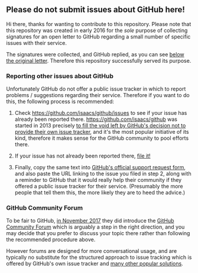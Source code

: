 ## Please do not submit issues about GitHub here!

Hi there, thanks for wanting to contribute to this repository.
Please note that this repository was created in early 2016 for
the _sole_ purpose of collecting signatures for an open letter
to GitHub regarding a small number of specific issues with their
service.

The signatures were collected, and GitHub replied, as you can see
[below the original letter](https://github.com/dear-github/dear-github/blob/master/README.md).
Therefore this repository successfully served its purpose.

### Reporting other issues about GitHub

Unfortunately GitHub do not offer a public issue tracker in which
to report problems / suggestions regarding their service.  Therefore
if you want to do this, the following process is recommended:

1. Check https://github.com/isaacs/github/issues to see if your
   issue has already been reported there.  https://github.com/isaacs/github
   was started in 2013 precisely [to fill the void left by GitHub's
   decision not to provide their own issue tracker](https://github.com/isaacs/github/issues/6),
   and it's the most popular initiative of its kind, therefore
   it makes sense for the GitHub community to pool efforts there.

2. If your issue has not already been reported there, 
   [file it!](https://github.com/isaacs/github/issues/new)

3. Finally, copy the same text into [GitHub's official support 
   request form](https://github.com/contact), and also paste
   the URL linking to the issue you filed in step 2, along with
   a reminder to GitHub that it would really help their community
   if they offered a public issue tracker for their service.
   (Presumably the more people that tell them this, the more
   likely they are to heed the advice.)
   
### GitHub Community Forum

To be fair to GitHub, [in November 2017](https://blog.github.com/2017-11-01-connect-with-developers-around-the-world-on-the-github-community-forum/)
they did introduce the [GitHub Community Forum](https://github.community/)
which is arguably a step in the right direction, and you may decide
that you prefer to discuss your topic there rather than following
the recommended procedure above.

However forums are designed for more conversational usage, and are typically
no substitute for the structured approach to issue tracking which is offered
by GitHub's own issue tracker and [many other popular
solutions](https://alternativeto.net/software/redmine/).
